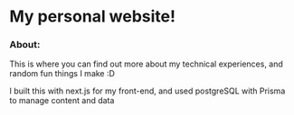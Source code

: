 
# My personal website!

### About:

This is where you can find out more about my technical experiences, and random fun things I make :D

I built this with next.js for my front-end, and used postgreSQL with Prisma to manage content and data
